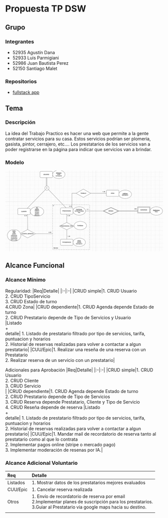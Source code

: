 # Propuesta TP DSW

## Grupo

### Integrantes

- 52935 Agustín Dana
- 52933 Luis Parmigiani
- 52986 Juan Bautista Perez
- 52150 Santiago Malet

### Repositorios

- [fullstack app](https://github.com/Anfibio0010/tpDSW)

## Tema

### Descripción

La idea del Trabajo Practico es hacer una web que permite a la gente contratar servicios para su casa. Estos servicios podrían ser plomeria, gasista, pintor, cerrajero, etc....
Los prestatarios de los servicios van a poder registrarse en la página para indicar que servicios van a brindar.

### Modelo

![ modelo ](DER.png)

## Alcance Funcional

### Alcance Mínimo

Regularidad:
|Req|Detalle|
|:-|:-|
|CRUD simple|1. CRUD Usuario <br>2. CRUD TipoServicio <br>3. CRUD Estado de turno <br>4.CRUD Zona|
|CRUD dependiente|1. CRUD Agenda depende Estado de turno<br>2. CRUD Prestatario depende de Tipo de Servicios y Usuario <br>
|Listado<br>+<br>detalle| 1. Listado de prestatario filtrado por tipo de servicios, tarifa, puntuacion y horarios <br> 2. Historial de reservas realizadas para volver a contactar a algun prestatario|
|CUU/Epic|1. Realizar una reseña de una reserva con un Prestatario <br>2. Realizar reserva de un servicio con un prestatario|

Adicionales para Aprobación
|Req|Detalle|
|:-|:-|
|CRUD simple|1. CRUD Usuario <br>2. CRUD Cliente <br>3. CRUD Servicio <br> |
|CRUD dependiente|1. CRUD Agenda depende Estado de turno<br>2. CRUD Prestatario depende de Tipo de Servicios <br> 3. CRUD Reserva depende Prestatario, Cliente y Tipo de Servicio <br> 4. CRUD Reseña depende de reserva
|Listado<br>+<br>detalle| 1. Listado de prestatario filtrado por tipo de servicios, tarifa, puntuacion y horarios <br> 2. Historial de reservas realizadas para volver a contactar a algun prestatario|
|CUU/Epic|1. Mandar mail de recordatorio de reserva tanto al prestatario como al que lo contrata<br> 2. Implementar pagos online (stripe o mercado pago) <br> 3. Implementar moderación de resenas por IA.|

### Alcance Adicional Voluntario

| Req      | Detalle                                                                                                                                                                        |
| :------- | :----------------------------------------------------------------------------------------------------------------------------------------------------------------------------- |
| Listados | 1. Mostrar datos de los prestatarios mejores evaluados <br>                                                                                                                    |
| CUU/Epic | 1. Cancelar reserva realizada <br>                                                                                                                                             |
| Otros    | 1. Envío de recordatorio de reserva por email <br>2.Implementar planes de suscripción para los prestatarios. <br>3.Guiar al Prestatario via google maps hacia su destino. <br> |
|          |
